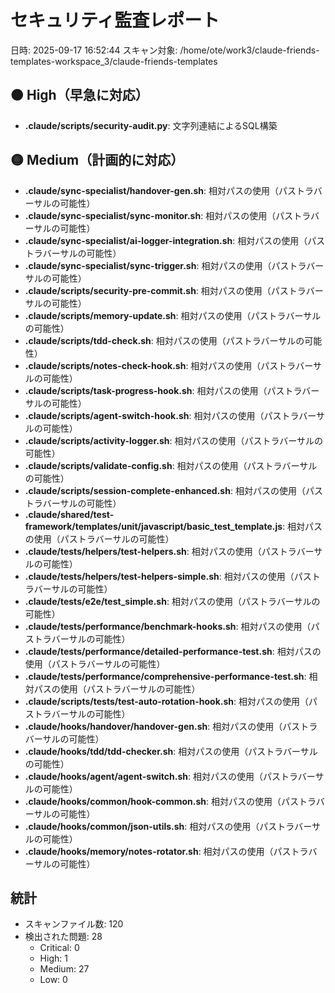 # セキュリティ監査レポート

日時: 2025-09-17 16:52:44
スキャン対象: /home/ote/work3/claude-friends-templates-workspace_3/claude-friends-templates

## 🟠 High（早急に対応）
- **.claude/scripts/security-audit.py**: 文字列連結によるSQL構築

## 🟡 Medium（計画的に対応）
- **.claude/sync-specialist/handover-gen.sh**: 相対パスの使用（パストラバーサルの可能性）
- **.claude/sync-specialist/sync-monitor.sh**: 相対パスの使用（パストラバーサルの可能性）
- **.claude/sync-specialist/ai-logger-integration.sh**: 相対パスの使用（パストラバーサルの可能性）
- **.claude/sync-specialist/sync-trigger.sh**: 相対パスの使用（パストラバーサルの可能性）
- **.claude/scripts/security-pre-commit.sh**: 相対パスの使用（パストラバーサルの可能性）
- **.claude/scripts/memory-update.sh**: 相対パスの使用（パストラバーサルの可能性）
- **.claude/scripts/tdd-check.sh**: 相対パスの使用（パストラバーサルの可能性）
- **.claude/scripts/notes-check-hook.sh**: 相対パスの使用（パストラバーサルの可能性）
- **.claude/scripts/task-progress-hook.sh**: 相対パスの使用（パストラバーサルの可能性）
- **.claude/scripts/agent-switch-hook.sh**: 相対パスの使用（パストラバーサルの可能性）
- **.claude/scripts/activity-logger.sh**: 相対パスの使用（パストラバーサルの可能性）
- **.claude/scripts/validate-config.sh**: 相対パスの使用（パストラバーサルの可能性）
- **.claude/scripts/session-complete-enhanced.sh**: 相対パスの使用（パストラバーサルの可能性）
- **.claude/shared/test-framework/templates/unit/javascript/basic_test_template.js**: 相対パスの使用（パストラバーサルの可能性）
- **.claude/tests/helpers/test-helpers.sh**: 相対パスの使用（パストラバーサルの可能性）
- **.claude/tests/helpers/test-helpers-simple.sh**: 相対パスの使用（パストラバーサルの可能性）
- **.claude/tests/e2e/test_simple.sh**: 相対パスの使用（パストラバーサルの可能性）
- **.claude/tests/performance/benchmark-hooks.sh**: 相対パスの使用（パストラバーサルの可能性）
- **.claude/tests/performance/detailed-performance-test.sh**: 相対パスの使用（パストラバーサルの可能性）
- **.claude/tests/performance/comprehensive-performance-test.sh**: 相対パスの使用（パストラバーサルの可能性）
- **.claude/scripts/tests/test-auto-rotation-hook.sh**: 相対パスの使用（パストラバーサルの可能性）
- **.claude/hooks/handover/handover-gen.sh**: 相対パスの使用（パストラバーサルの可能性）
- **.claude/hooks/tdd/tdd-checker.sh**: 相対パスの使用（パストラバーサルの可能性）
- **.claude/hooks/agent/agent-switch.sh**: 相対パスの使用（パストラバーサルの可能性）
- **.claude/hooks/common/hook-common.sh**: 相対パスの使用（パストラバーサルの可能性）
- **.claude/hooks/common/json-utils.sh**: 相対パスの使用（パストラバーサルの可能性）
- **.claude/hooks/memory/notes-rotator.sh**: 相対パスの使用（パストラバーサルの可能性）

## 統計
- スキャンファイル数: 120
- 検出された問題: 28
  - Critical: 0
  - High: 1
  - Medium: 27
  - Low: 0